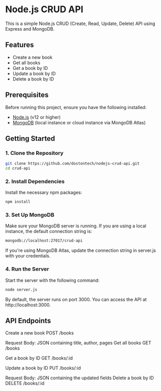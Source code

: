 # Node.js CRUD API

This is a simple Node.js CRUD (Create, Read, Update, Delete) API using Express and MongoDB.

## Features

- Create a new book
- Get all books
- Get a book by ID
- Update a book by ID
- Delete a book by ID

## Prerequisites

Before running this project, ensure you have the following installed:

- [Node.js](https://nodejs.org/) (v12 or higher)
- [MongoDB](https://www.mongodb.com/try/download/community) (local instance or cloud instance via MongoDB Atlas)

## Getting Started

### 1. Clone the Repository

```bash
git clone https://github.com/dostontech/nodejs-crud-api.git
cd crud-api
```

### 2. Install Dependencies
Install the necessary npm packages:
```bash
npm install
```

### 3. Set Up MongoDB
Make sure your MongoDB server is running. If you are using a local instance, the default connection string is:
```bash
mongodb://localhost:27017/crud-api
```

If you're using MongoDB Atlas, update the connection string in server.js with your credentials.

### 4. Run the Server
Start the server with the following command:

```bash
node server.js
```
By default, the server runs on port 3000. You can access the API at http://localhost:3000.

## API Endpoints
Create a new book
POST /books

Request Body: JSON containing title, author, pages
Get all books
GET /books

Get a book by ID
GET /books/:id

Update a book by ID
PUT /books/:id

Request Body: JSON containing the updated fields
Delete a book by ID
DELETE /books/:id
